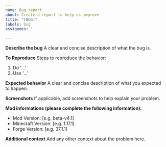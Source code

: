 ```yaml
---
name: Bug report
about: Create a report to help us improve
title: "[BUG]"
labels: bug
assignees: ''

---
```


**Describe the bug**
A clear and concise description of what the bug is.

**To Reproduce**
Steps to reproduce the behavior:
1. Do '...'
2. Use '...'

**Expected behavior**
A clear and concise description of what you expected to happen.

**Screenshots**
If applicable, add screenshots to help explain your problem.

**Mod informations (please complete the following information):**
 - Mod Version: [e.g. beta-v4.1]
 - Minecraft Version: [e.g. 1.17.1]
 - Forge Version: [e.g. 37.1.1]

**Additional context**
Add any other context about the problem here.
